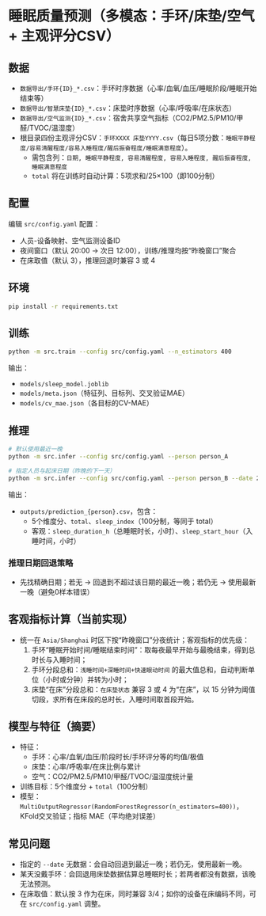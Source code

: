 # 睡眠质量预测（多模态：手环/床垫/空气 + 主观评分CSV）

## 数据
- `数据导出/手环{ID}_*.csv`：手环时序数据（心率/血氧/血压/睡眠阶段/睡眠开始结束等）
- `数据导出/智慧床垫{ID}_*.csv`：床垫时序数据（心率/呼吸率/在床状态）
- `数据导出/空气监测{ID}_*.csv`：宿舍共享空气指标（CO2/PM2.5/PM10/甲醛/TVOC/温湿度）
- 根目录四份主观评分CSV：`手环XXXX 床垫YYYY.csv`（每日5项分数：`睡眠平静程度/容易清醒程度/容易入睡程度/醒后振奋程度/睡眠满意程度`）。
  - 需包含列：`日期, 睡眠平静程度, 容易清醒程度, 容易入睡程度, 醒后振奋程度, 睡眠满意程度`
  - `total` 将在训练时自动计算：5项求和/25×100（即100分制）

## 配置
编辑 `src/config.yaml` 配置：
- 人员-设备映射、空气监测设备ID
- 夜间窗口（默认 20:00 → 次日 12:00），训练/推理均按“昨晚窗口”聚合
- 在床取值（默认 3），推理回退时兼容 3 或 4

## 环境
```bash
pip install -r requirements.txt
```

## 训练
```bash
python -m src.train --config src/config.yaml --n_estimators 400
```
输出：
- `models/sleep_model.joblib`
- `models/meta.json`（特征列、目标列、交叉验证MAE）
- `models/cv_mae.json`（各目标的CV-MAE）

## 推理
```bash
# 默认使用最近一晚
python -m src.infer --config src/config.yaml --person person_A

# 指定人员与起床日期（昨晚的下一天）
python -m src.infer --config src/config.yaml --person person_B --date 2025-10-17
```
输出：
- `outputs/prediction_{person}.csv`，包含：
  - 5个维度分、`total`、`sleep_index`（100分制，等同于 total）
  - 客观：`sleep_duration_h`（总睡眠时长，小时）、`sleep_start_hour`（入睡时间，小时）

### 推理日期回退策略
- 先找精确日期；若无 → 回退到不超过该日期的最近一晚；若仍无 → 使用最新一晚（避免0样本错误）

## 客观指标计算（当前实现）
- 统一在 `Asia/Shanghai` 时区下按“昨晚窗口”分夜统计；客观指标的优先级：
  1) 手环“睡眠开始时间/睡眠结束时间”：取每夜最早开始与最晚结束，得到总时长与入睡时间；
  2) 手环分段总和：`浅睡时间+深睡时间+快速眼动时间` 的最大值总和，自动判断单位（小时或分钟）并转为小时；
  3) 床垫“在床”分段总和：`在床垫状态` 兼容 3 或 4 为“在床”，以 15 分钟为阈值切段，求所有在床段的总时长，入睡时间取首段开始。

## 模型与特征（摘要）
- 特征：
  - 手环：心率/血氧/血压/阶段时长/手环评分等的均值/极值
  - 床垫：心率/呼吸率/在床比例与累计
  - 空气：CO2/PM2.5/PM10/甲醛/TVOC/温湿度统计量
- 训练目标：5个维度分 + `total`（100分制）
- 模型：`MultiOutputRegressor(RandomForestRegressor(n_estimators=400))`，KFold交叉验证；指标 MAE（平均绝对误差）

## 常见问题
- 指定的 `--date` 无数据：会自动回退到最近一晚；若仍无，使用最新一晚。
- 某天没戴手环：会回退用床垫数据估算总睡眠时长；若两者都没有数据，该晚无法预测。
- 在床取值：默认按 3 作为在床，同时兼容 3/4；如你的设备在床编码不同，可在 `src/config.yaml` 调整。
